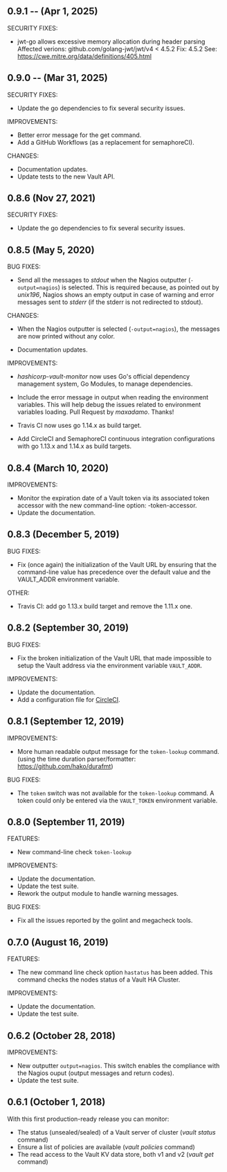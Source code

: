 ## 0.9.1 -- (Apr 1, 2025)

SECURITY FIXES:

 * jwt-go allows excessive memory allocation during header parsing
   Affected verions: github.com/golang-jwt/jwt/v4 < 4.5.2
   Fix: 4.5.2
   See: https://cwe.mitre.org/data/definitions/405.html

## 0.9.0 -- (Mar 31, 2025)

SECURITY FIXES:

 * Update the go dependencies to fix several security issues.

IMPROVEMENTS:

 * Better error message for the get command.
 * Add a GitHub Workflows (as a replacement for semaphoreCI).

CHANGES:

 * Documentation updates.
 * Update tests to the new Vault API.

## 0.8.6 (Nov 27, 2021)

SECURITY FIXES:

 * Update the go dependencies to fix several security issues.

## 0.8.5 (May 5, 2020)

BUG FIXES:

 * Send all the messages to *stdout* when the Nagios outputter
   (`-output=nagios`) is selected.
   This is required because, as pointed out by *unix196*, Nagios shows an
   empty output in case of warning and error messages sent to *stderr*
   (if the stderr is not redirected to stdout).

CHANGES:

 * When the Nagios outputter is selected (`-output=nagios`), the messages
   are now printed without any color.

 * Documentation updates.

IMPROVEMENTS:

 * *hashicorp-vault-monitor* now uses Go's official dependency management
   system, Go Modules, to manage dependencies.

 * Include the error message in output when reading the environment variables.
   This will help debug the issues related to environment variables loading.
   Pull Request by *maxadamo*. Thanks!

 * Travis CI now uses go 1.14.x as build target.

 * Add CircleCI and SemaphoreCI continuous integration configurations
   with go 1.13.x and 1.14.x as build targets.

## 0.8.4 (March 10, 2020)

IMPROVEMENTS:

 * Monitor the expiration date of a Vault token via its associated
   token accessor with the new command-line option: -token-accessor.
 * Update the documentation.

## 0.8.3 (December 5, 2019)

BUG FIXES:

 * Fix (once again) the initialization of the Vault URL by ensuring that
   the command-line value has precedence over the default value and the
   VAULT_ADDR environment variable.

OTHER:

 * Travis CI: add go 1.13.x build target and remove the 1.11.x one.

## 0.8.2 (September 30, 2019)

BUG FIXES:

 * Fix the broken initialization of the Vault URL that made impossible to
   setup the Vault address via the environment variable `VAULT_ADDR`.

IMPROVEMENTS:

 * Update the documentation.
 * Add a configuration file for
   [CircleCI](https://circleci.com/gh/madrisan/hashicorp-vault-monitor).

## 0.8.1 (September 12, 2019)

IMPROVEMENTS:

 * More human readable output message for the `token-lookup` command.
   (using the time duration parser/formatter: https://github.com/hako/durafmt)

BUG FIXES:

 * The `token` switch was not available for the `token-lookup` command.
   A token could only be entered via the `VAULT_TOKEN` environment variable.

## 0.8.0 (September 11, 2019)

FEATURES:

 * New command-line check `token-lookup`

IMPROVEMENTS:

 * Update the documentation.
 * Update the test suite.
 * Rework the output module to handle warning messages.

BUG FIXES:

 * Fix all the issues reported by the golint and megacheck tools.

## 0.7.0 (August 16, 2019)

FEATURES:

 * The new command line check option `hastatus` has been added.
   This command checks the nodes status of a Vault HA Cluster.

IMPROVEMENTS:

 * Update the documentation.
 * Update the test suite.

## 0.6.2 (October 28, 2018)

IMPROVEMENTS:

 * New outputter `output=nagios`.
   This switch enables the compliance with the Nagios ouput
   (output messages and return codes).
 * Update the test suite.

## 0.6.1 (October 1, 2018)

With this first production-ready release you can monitor:

 * The status (unsealed/sealed) of a Vault server of cluster (*vault status* command)
 * Ensure a list of policies are available (*vault policies* command)
 * The read access to the Vault KV data store, both v1 and v2 (*vault get* command)
